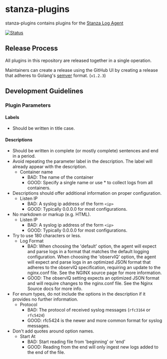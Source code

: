 # stanza-plugins

stanza-plugins contains plugins for the [Stanza Log Agent](https://github.com/observIQ/stanza)

[![Status](https://github.com/observIQ/stanza-plugins/workflows/Test/badge.svg)](https://github.com/observIQ/stanza-plugins/Test)

## Release Process

All plugins in this repository are released together in a single operation.

Maintainers can create a release using the GitHub UI by creating a release that adheres to Golang's [semver](https://godoc.org/github.com/rogpeppe/go-internal/semver) format. (`v1.2.3`)

## Development Guidelines

### Plugin Parameters

#### Labels

* Should be written in title case.

#### Descriptions

* Should be written in complete (or mostly complete) sentences and end in a period.
* Avoid repeating the parameter label in the description. The label will already appear with the description.
  * Container name
    * BAD: The name of the container
    * GOOD: Specify a single name or use * to collect logs from all containers.
* Descriptions should offer additional information on proper configuration.
  * Listen IP
    * BAD: A syslog ip address of the form `<ip>`
    * GOOD: Typically 0.0.0.0 for most configurations.
* No markdown or markup (e.g. HTML).
  * Listen IP
    * BAD: A syslog ip address of the form `<ip>`
    * GOOD: Typically 0.0.0.0 for most configurations.
* Try to use 180 characters or less.
  * Log Format
    * BAD: When choosing the 'default' option, the agent will expect and parse logs in a format that matches the default logging configuration. When choosing the 'observIQ' option, the agent will expect and parse logs in an optimized JSON format that adheres to the observIQ specification, requiring an update to the nginx.conf file. See the NGINX source page for more information.
    * GOOD: The observIQ setting expects an optimized JSON format and will require changes to the nginx.conf file. See the Nginx Source docs for more info.
* For enum types, do not include the options in the description if it provides no further information.
  * Protocol
    * BAD: The protocol of received syslog messages (`rfc3164` or `rfc5424`)
    * GOOD: rfc5424 is the newer and more common format for syslog messages.
* Don't add quotes around option names.
  * Start At
    * BAD: Start reading file from 'beginning' or 'end'
    * GOOD: Reading from the end will only ingest new logs added to the end of the file.

